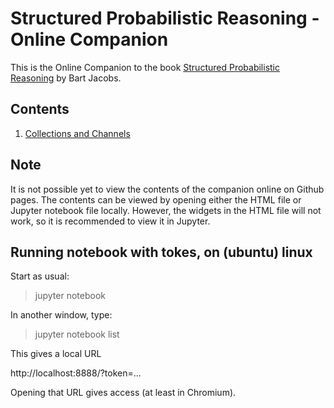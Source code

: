 # Structured Probabilistic Reasoning - Online Companion
This is the Online Companion to the book [Structured Probabilistic Reasoning](http://www.cs.ru.nl/B.Jacobs/PAPERS/ProbabilisticReasoning.pdf) by Bart Jacobs.

## Contents
1. [Collections and Channels]()

## Note
It is not possible yet to view the contents of the companion online on Github pages. The contents can be viewed by opening either the HTML file or Jupyter notebook file locally. However, the widgets in the HTML file will not work, so it is recommended to view it in Jupyter.

## Running notebook with tokes, on (ubuntu) linux
Start as usual:

> jupyter notebook

In another window, type:

> jupyter notebook list

This gives a local URL 

http://localhost:8888/?token=...

Opening that URL gives access (at least in Chromium).
